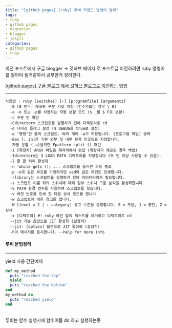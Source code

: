 ```yaml
---
title: "[github pages] [ruby] 루비 커맨드 명령어 정리"
tags:
- ruby
- github pages
- migration
- blogger
- jekyll
categories:
- github pages
- ruby
---
```


이전 포스트에서 구글 blogger -> 깃허브 페이지 로 포스트글 이전하려면 ruby 명령어를 알아야 될거같아서 공부한거 정리한다.

[[github pages] 구글 블로그 에서 깃허브 블로그로 이전하는 방법](https://lugan1.github.io/github%20pages/migration/)

---
```
사용법 : ruby [switches] [-] [programfile] [arguments]
  -0 [8 진수] 레코드 구분 기호 지정 (인수가없는 경우 \ 0)
  -a -n 또는 -p를 사용하는 자동 분할 모드 ($ _를 $ F로 분할)
  -c 구문 만 확인
  -Cdirectory 스크립트를 실행하기 전에 디렉토리로 cd
  -d 디버깅 플래그 설정 ($ DEBUG를 true로 설정)
  -e '명령'한 줄의 스크립트. 여러 개의 -e가 허용됩니다. [프로그램 파일] 생략
  -Eex [: in]은 기본 외부 및 내부 문자 인코딩을 지정합니다.
  -자동 분할 (-a)을위한 Fpattern split () 패턴
  -i [확장자] ARGV 파일을 제자리에서 편집 (확장자가 제공된 경우 백업)
  -Idirectory는 $ LOAD_PATH 디렉토리를 지정합니다 (두 번 이상 사용할 수 있음).
  -l 줄 끝 처리 활성화
  -n 'while gets (); ... 스크립트를 둘러싼 루프 종료
  -p -n과 같은 루프를 가정하지만 sed와 같은 라인도 인쇄합니다.
  -rlibrary는 스크립트를 실행하기 전에 라이브러리가 필요합니다.
  -s 스크립트 이름 뒤의 스위치에 대해 일부 스위치 구문 분석을 활성화합니다.
  -S PATH 환경 변수를 사용하여 스크립트를 찾습니다.
  -v 버전 번호를 인쇄 한 다음 상세 모드를 켭니다.
  -w 스크립트에 대한 경고를 켭니다.
  -W [level = 2 | : category] 경고 수준을 설정합니다. 0 = 무음, 1 = 중간, 2 = 상세
  -x [디렉토리] #! ruby ​​라인 앞의 텍스트를 제거하고 디렉토리로 cd
  --jit 기본 옵션으로 JIT 활성화 (실험적)
  --jit- [option] 옵션으로 JIT 활성화 (실험적)
  -h이 ​​메시지를 표시합니다. --help for more info
```


#### 루비 문법정리
-------------

yield 사용 간단예제

```ruby
def my_method
  puts "reached the top"
  yield
  puts "reached the bottom"
end
my_method do
  puts "reached yield"
end
```

<br> 루비는 함수 실행시에 함수이름 do 하고 실행하는듯
